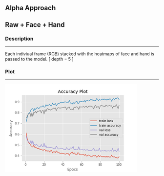 
##  Alpha Approach

## Raw + Face + Hand


###  Description 

------

Each indiviual frame (RGB) stacked with the heatmaps of face and hand is passed to the model. [ depth = 5 ]

### Plot

------

<img src="_misc/raw-face-hand.png" >

